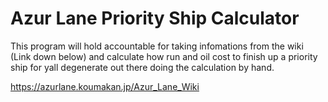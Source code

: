 # Azur Lane Priority Ship Calculator

This program will hold accountable for taking infomations from the wiki (Link down below) and calculate how run and oil cost to finish up a priority ship for yall degenerate out there doing the calculation by hand.

https://azurlane.koumakan.jp/Azur_Lane_Wiki
